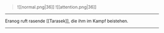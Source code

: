> ![[normal.png|36]]
> ![[attention.png|36]]

***
Eranog ruft rasende [[Tarasek]], die ihm im Kampf beistehen.



***